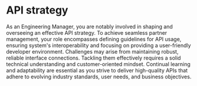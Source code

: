 # API strategy

As an Engineering Manager, you are notably involved in shaping and overseeing an effective API strategy. To achieve seamless partner management, your role encompasses defining guidelines for API usage, ensuring system's interoperability and focusing on providing a user-friendly developer environment. Challenges may arise from maintaining robust, reliable interface connections. Tackling them effectively requires a solid technical understanding and customer-oriented mindset. Continual learning and adaptability are essential as you strive to deliver high-quality APIs that adhere to evolving industry standards, user needs, and business objectives.